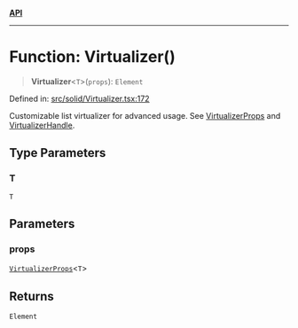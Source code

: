 [**API**](../../API.md)

***

# Function: Virtualizer()

> **Virtualizer**\<`T`\>(`props`): `Element`

Defined in: [src/solid/Virtualizer.tsx:172](https://github.com/inokawa/virtua/blob/a15901437620886aba5695328028f01892b50f09/src/solid/Virtualizer.tsx#L172)

Customizable list virtualizer for advanced usage. See [VirtualizerProps](../interfaces/VirtualizerProps.md) and [VirtualizerHandle](../interfaces/VirtualizerHandle.md).

## Type Parameters

### T

`T`

## Parameters

### props

[`VirtualizerProps`](../interfaces/VirtualizerProps.md)\<`T`\>

## Returns

`Element`
